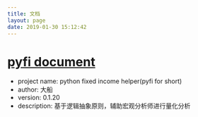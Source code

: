 ```yaml
---
title: 文档
layout: page
date: 2019-01-30 15:12:42
---
```



# [pyfi document]()
- project name: python fixed income helper(pyfi for short)
- author: 大船
- version: 0.1.20
- description: 基于逻辑抽象原则，辅助宏观分析师进行量化分析